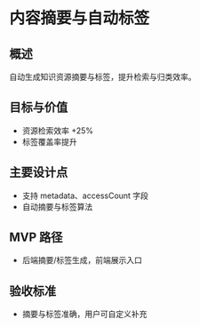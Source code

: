 # 内容摘要与自动标签

## 概述

自动生成知识资源摘要与标签，提升检索与归类效率。

## 目标与价值

- 资源检索效率 +25%
- 标签覆盖率提升

## 主要设计点

- 支持 metadata、accessCount 字段
- 自动摘要与标签算法

## MVP 路径

- 后端摘要/标签生成，前端展示入口

## 验收标准

- 摘要与标签准确，用户可自定义补充
